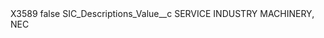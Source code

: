 <?xml version="1.0" encoding="UTF-8"?>
<CustomMetadata xmlns="http://soap.sforce.com/2006/04/metadata" xmlns:xsi="http://www.w3.org/2001/XMLSchema-instance" xmlns:xsd="http://www.w3.org/2001/XMLSchema">
    <label>X3589</label>
    <protected>false</protected>
    <values>
        <field>SIC_Descriptions_Value__c</field>
        <value xsi:type="xsd:string">SERVICE INDUSTRY MACHINERY, NEC</value>
    </values>
</CustomMetadata>

